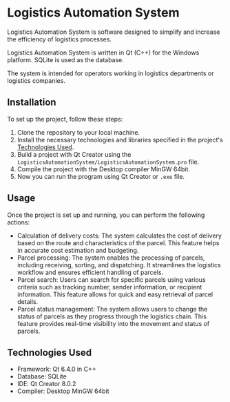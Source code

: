 # Logistics Automation System
Logistics Automation System is software designed to simplify and increase the efficiency of logistics processes.

Logistics Automation System is written in Qt (C++) for the Windows platform. SQLite is used as the database.

The system is intended for operators working in logistics departments or logistics companies.

## Installation
To set up the project, follow these steps:
1. Clone the repository to your local machine.
2. Install the necessary technologies and libraries specified in the project's [Technologies Used](#technologies-used).
3. Build a project with Qt Creator using the `LogisticsAutomationSystem/LogisticsAutomationSystem.pro` file.
4. Compile the project with the Desktop compiler MinGW 64bit.
5. Now you can run the program using Qt Creator or `.exe` file.

## Usage
Once the project is set up and running, you can perform the following actions:
- Calculation of delivery costs: The system calculates the cost of delivery based on the route and characteristics of the parcel. This feature helps in accurate cost estimation and budgeting.
- Parcel processing: The system enables the processing of parcels, including receiving, sorting, and dispatching. It streamlines the logistics workflow and ensures efficient handling of parcels.
- Parcel search: Users can search for specific parcels using various criteria such as tracking number, sender information, or recipient information. This feature allows for quick and easy retrieval of parcel details.
- Parcel status management: The system allows users to change the status of parcels as they progress through the logistics chain. This feature provides real-time visibility into the movement and status of parcels.

## Technologies Used
- Framework: Qt 6.4.0 in C++
- Database: SQLite
- IDE: Qt Creator 8.0.2
- Compiler: Desktop MinGW 64bit
